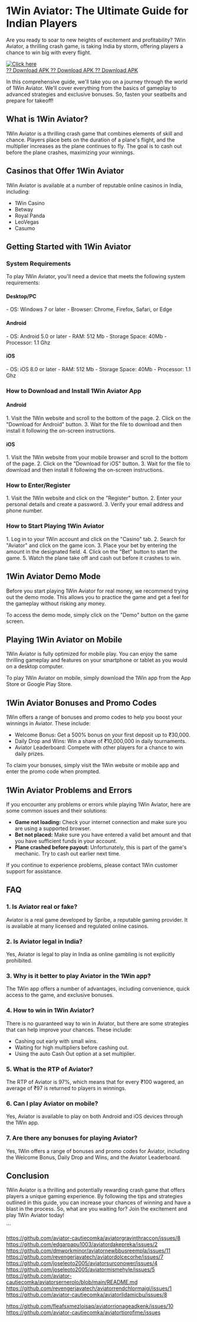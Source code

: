 # 1Win Aviator: The Ultimate Guide for Indian Players

Are you ready to soar to new heights of excitement and profitability?
1Win Aviator, a thrilling crash game, is taking India by storm, offering
players a chance to win big with every flight.

[![Click
here](https://readscoops.com/wp-content/uploads/2023/03/Readscoop-aviator-1-1.jpg)](https://traff.sbs/deff)\
[?? Download APK ?? Download APK ?? Download
APK](https://traff.sbs/deff)

In this comprehensive guide, we\'ll take you on a journey through the
world of 1Win Aviator. We\'ll cover everything from the basics of
gameplay to advanced strategies and exclusive bonuses. So, fasten your
seatbelts and prepare for takeoff!

## What is 1Win Aviator?

1Win Aviator is a thrilling crash game that combines elements of skill
and chance. Players place bets on the duration of a plane\'s flight, and
the multiplier increases as the plane continues to fly. The goal is to
cash out before the plane crashes, maximizing your winnings.

## Casinos that Offer 1Win Aviator

1Win Aviator is available at a number of reputable online casinos in
India, including:

-   1Win Casino
-   Betway
-   Royal Panda
-   LeoVegas
-   Casumo

## Getting Started with 1Win Aviator

### System Requirements

To play 1Win Aviator, you\'ll need a device that meets the following
system requirements:

#### Desktop/PC

\- OS: Windows 7 or later - Browser: Chrome, Firefox, Safari, or Edge

#### Android

\- OS: Android 5.0 or later - RAM: 512 Mb - Storage Space: 40Mb -
Processor: 1.1 Ghz

#### iOS

\- OS: iOS 8.0 or later - RAM: 512 Mb - Storage Space: 40Mb - Processor:
1.1 Ghz

### How to Download and Install 1Win Aviator App

#### Android

1\. Visit the 1Win website and scroll to the bottom of the page. 2.
Click on the "Download for Android" button. 3. Wait for the file
to download and then install it following the on-screen instructions.

#### iOS

1\. Visit the 1Win website from your mobile browser and scroll to the
bottom of the page. 2. Click on the "Download for iOS" button. 3.
Wait for the file to download and then install it following the
on-screen instructions.

### How to Enter/Register

1\. Visit the 1Win website and click on the "Register" button. 2.
Enter your personal details and create a password. 3. Verify your email
address and phone number.

### How to Start Playing 1Win Aviator

1\. Log in to your 1Win account and click on the "Casino" tab. 2.
Search for "Aviator" and click on the game icon. 3. Place your bet
by entering the amount in the designated field. 4. Click on the
"Bet" button to start the game. 5. Watch the plane take off and
cash out before it crashes to win.

## 1Win Aviator Demo Mode

Before you start playing 1Win Aviator for real money, we recommend
trying out the demo mode. This allows you to practice the game and get a
feel for the gameplay without risking any money.

To access the demo mode, simply click on the "Demo" button on the
game screen.

## Playing 1Win Aviator on Mobile

1Win Aviator is fully optimized for mobile play. You can enjoy the same
thrilling gameplay and features on your smartphone or tablet as you
would on a desktop computer.

To play 1Win Aviator on mobile, simply download the 1Win app from the
App Store or Google Play Store.

## 1Win Aviator Bonuses and Promo Codes

1Win offers a range of bonuses and promo codes to help you boost your
winnings in Aviator. These include:

-   Welcome Bonus: Get a 500% bonus on your first deposit up to ₹30,000.
-   Daily Drop and Wins: Win a share of ₹10,000,000 in daily
    tournaments.
-   Aviator Leaderboard: Compete with other players for a chance to win
    daily prizes.

To claim your bonuses, simply visit the 1Win website or mobile app and
enter the promo code when prompted.

## 1Win Aviator Problems and Errors

If you encounter any problems or errors while playing 1Win Aviator, here
are some common issues and their solutions:

-   **Game not loading:** Check your internet connection and make sure
    you are using a supported browser.
-   **Bet not placed:** Make sure you have entered a valid bet amount
    and that you have sufficient funds in your account.
-   **Plane crashed before payout:** Unfortunately, this is part of the
    game\'s mechanic. Try to cash out earlier next time.

If you continue to experience problems, please contact 1Win customer
support for assistance.

## FAQ

### 1. Is Aviator real or fake?

Aviator is a real game developed by Spribe, a reputable gaming provider.
It is available at many licensed and regulated online casinos.

### 2. Is Aviator legal in India?

Yes, Aviator is legal to play in India as online gambling is not
explicitly prohibited.

### 3. Why is it better to play Aviator in the 1Win app?

The 1Win app offers a number of advantages, including convenience, quick
access to the game, and exclusive bonuses.

### 4. How to win in 1Win Aviator?

There is no guaranteed way to win in Aviator, but there are some
strategies that can help improve your chances. These include:

-   Cashing out early with small wins.
-   Waiting for high multipliers before cashing out.
-   Using the auto Cash Out option at a set multiplier.

### 5. What is the RTP of Aviator?

The RTP of Aviator is 97%, which means that for every ₹100 wagered, an
average of ₹97 is returned to players in winnings.

### 6. Can I play Aviator on mobile?

Yes, Aviator is available to play on both Android and iOS devices
through the 1Win app.

### 7. Are there any bonuses for playing Aviator?

Yes, 1Win offers a range of bonuses and promo codes for Aviator,
including the Welcome Bonus, Daily Drop and Wins, and the Aviator
Leaderboard.

## Conclusion

1Win Aviator is a thrilling and potentially rewarding crash game that
offers players a unique gaming experience. By following the tips and
strategies outlined in this guide, you can increase your chances of
winning and have a blast in the process. So, what are you waiting for?
Join the excitement and play 1Win Aviator today!

\`\`\`


https://github.com/aviator-cautiecomka/aviatorgravinthraccon/issues/8
https://github.com/edgarpapu1003/aviatordakepreka/issues/2
https://github.com/dmworkminor/aviatornewbbusreempla/issues/11
https://github.com/revengerjavatech/aviatordolcecorhe/issues/7
https://github.com/joseleoto2005/aviatorsurconower/issues/4
https://github.com/joseleoto2005/aviatormismehyle/issues/5
https://github.com/aviator-cautiecomka/aviatorsernerolo/blob/main/README.md
https://github.com/revengerjavatech/aviatorrendchlormajgi/issues/1
https://github.com/aviator-cautiecomka/aviatorlidamicbu/issues/8


https://github.com/fleafsxmezloisaq/aviatorrionageadkenk/issues/10
https://github.com/aviator-cautiecomka/aviatortiorofime/issues

